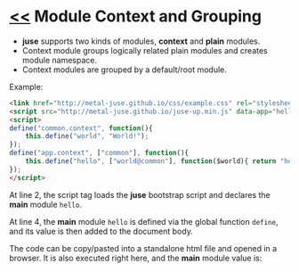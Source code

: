 # [<<](..) Module Context and Grouping

* **juse** supports two kinds of modules, **context** and **plain** modules.
* Context module groups logically related plain modules and creates module namespace.
* Context modules are grouped by a default/root module.

Example:

```html
<link href="http://metal-juse.github.io/css/example.css" rel="stylesheet"/>
<script src="http://metal-juse.github.io/juse-up.min.js" data-app="hello@app"></script>
<script>
define("common.context", function(){
	this.define("world", "World!");
});
define("app.context", ["common"], function(){
	this.define("hello", ["world@common"], function($world){ return "hello " + $world; });
});
</script>
```

At line 2, the script tag loads the **juse** bootstrap script and declares the **main** module `hello`.

At line 4, the **main** module `hello` is defined via the global function `define`, and its value is then added to the document body.

The code can be copy/pasted into a standalone html file and opened in a browser.
It is also executed right here, and the **main** module value is:

<section>
<link href="http://metal-juse.github.io/css/example.css" rel="stylesheet"/>
<script src="http://metal-juse.github.io/juse-up.min.js" data-app="hello@app"></script>
<script>
define("common.context", function(){
	this.define("world", "World!");
});
define("app.context", ["common"], function(){
	this.define("hello", ["world@common"], function($world){ return "hello " + $world; });
});
</script>
</section>
